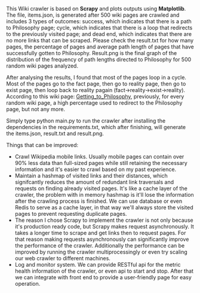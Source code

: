 This Wiki crawler is based on **Scrapy** and plots outputs using **Matplotlib**. The file, items.json, is generated after 500 wiki pages are crawled and includes 3 types of outcomes: success, which indicates that there is a path to Philosophy page; cycle, which indicates that there is a loop that redirects to the previously visited page; and dead end, which indicates that there are no more links that can be scraped. Please check the result.txt for how many pages, the percentage of pages and average path length of pages that have successfully gotten to Philosophy. Result.png is the final graph of the distribution of the frequency of path lengths directed to Philosophy for 500 random wiki pages analyzed.

After analysing the results, I found that most of the pages loop in a cycle. Most of the pages go to the fact page, then go to reality page, then go to exist page, then loop back to reality pagain (fact->reality->exist->reality). According to this wiki page: [Getting_to_Philosophy](https://en.wikipedia.org/wiki/Wikipedia_talk:Getting_to_Philosophy), previously, for every random wiki page, a high percentage used to redirect to the Philosophy page, but not any more.

Simply type python main.py to run the crawler after installing the dependencies in the requirements.txt, which after finishing, will generate the items.json, result.txt and result.png.

Things that can be improved:
* Crawl Wikipedia mobile links. Usually mobile pages can contain over 90% less data than full-sized pages while still retaining the necessary information and it's easier to crawl based on my past experience.
* Maintain a hashmap of visited links and their distances, which signifcantly reduces the amount of redundant link traversals and requests on finding already visited pages. It's like a cache layer of the crawler, the problem with in memory hashmap is it'll lose the information after the crawling process is finished. We can use database or even Redis to serve as a cache layer, in that way we'll always store the visited pages to prevent requesting duplicate pages. 
* The reason I chose Scrapy to implement the crawler is not only because it's production ready code, but Scrapy makes request asynchronously. It takes a longer time to scrape and get links then to request pages. For that reason making requests asynchronously can significantly improve the performance of the crawler. Additionally the performance can be improved by running the crawler multiprocessingly or even try scaling our web crawler to different machines.
* Log and monitor system. We can provide RESTful api for the metric health information of the crawler, or even api to start and stop. After that we can integrate with front end to provide a user-friendly page for easy operation.
